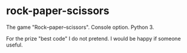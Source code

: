 # rock-paper-scissors
The game "Rock–paper–scissors". 
Console option. 
Python 3.

For the prize "best code" I do not pretend. I would be happy if someone useful.
